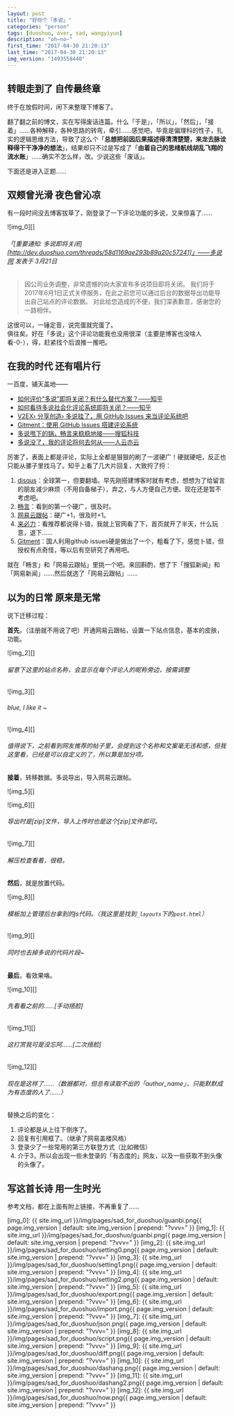 ```yaml
---
layout: post
title: "好你个「多说」"
categories: "person"
tags: [duoshuo, over, sad, wangyiyun]
description: "oh~no~"
first_time: "2017-04-30 21:20:13"
last_time: "2017-04-30 21:20:13"
img_version: "1493558440"
---
```


## 转眼走到了 自传最终章

终于在放假时间，闲下来整理下博客了。

翻了翻之前的博文，实在写得废话连篇。什么「于是」，「所以」，「然后」，「接着」……各种解释，各种思路的转弯，牵引……感觉吧，毕竟是偏理科的性子，扎实的逻辑思维方法，导致了这么个「**总想把前因后果描述得清清楚楚，来龙去脉诠释得干干净净的想法**」，结果却只不过是写成了「**由着自己的思绪航线胡乱飞翔的流水账**」……确实不怎么样，改。少说这些「废话」。

下面还是进入正题……

## 双颊曾光滑 夜色曾沁凉

有一段时间没去博客拔草了，刚登录了一下评论功能的多说，又来惊喜了……

![img_0][]

###### 「[重要通知: 多说即将关闭][http://dev.duoshuo.com/threads/58d1169ae293b89a20c57241]」——多说网 发表于 3月21日

>因公司业务调整，非常遗憾的向大家宣布多说项目即将关闭。 我们将于2017年6月1日正式关停服务，在此之前您可以通过后台的数据导出功能导出自己站点的评论数据。 对此给您造成的不便，我们深表歉意，感谢您的一路相伴。

这很可以，一锤定音，说完蛋就完蛋了。  
俱往矣。好在「多说」这个评论功能我也没用很深（主要是博客也没啥人看-0-），得，赶紧找个后浪推一推吧。

## 在我的时代 还有唱片行

一百度，铺天盖地——

* [如何评价“多说”即将关闭？有什么替代方案？——知乎](https://www.zhihu.com/question/57426274)
* [如何看待多说社会化评论系统即将关闭？——知乎](https://www.zhihu.com/question/57444893)
* [V2EX› 分享创造› 多说挂了，用 GitHub Issues 来当评论系统吧](https://www.v2ex.com/t/352545)
* [Gitment：使用 GitHub Issues 搭建评论系统](https://imsun.net/posts/gitment-introduction/)
* [多说甩下的锅，畅言来稳稳地接——搜狐科技](http://it.sohu.com/20170327/n484983201.shtml)
* [多说没了，我的评论将何去何从——人云亦云](http://www.renyyy.com/articles/694/)

厉害了，表面上都是评论，实际上全都是狠狠的刷了一波硬广！硬就硬吧，反正也只能从骡子里找马了。知乎上看了几大片回复，大致捋了捋：
1. [disqus](http://www.disqus.com)：全球第一，但要翻墙。早先刚搭建博客时就有考虑，想想为了给留言的朋友减少麻烦（不用自备梯子），弃之，与人方便自己方便。现在还是暂不考虑吧。
2. [畅言](http://changyan.kuaizhan.com)：看到的第一个硬广，很及时。
3. [网易云跟帖](https://gentie.163.com/index.html)：硬广+1，很及时+1。
4. [来必力](https://livere.com)：看推荐都说得卜错，我就上官网看了下，首页就开了半天，什么玩意，退下……
5. [Gitment](https://github.com/imsun/gitment)：国人利用github issues硬是做出了一个，粗看了下，感觉卜错，但授权有点奇怪，等以后有空研究了再用吧。

就在「畅言」和「网易云跟帖」里挑一个吧。来回斟酌，想了下「搜狐新闻」和「网易新闻」……然后就选了「网易云跟帖」……

## 以为的日常 原来是无常

说下迁移过程：

**首先**，（注册就不用说了吧）开通网易云跟帖，设置一下站点信息，基本的皮肤，功能。

![img_2][]

###### 留意下这里的站点名称，会显示在每个评论人的昵称旁边，按需调整

![img_3][]

###### blue, I like it ~

![img_4][]

###### 值得说下，之前看到网友推荐的帖子里，会提到这个名称和文案毫无违和感，但我这里看，已经是可以自定义的了，所以算是加分项。

**接着**，转移数据。多说导出，导入网易云跟帖。

![img_5][]

![img_6][]

###### 导出时是[zip]文件，导入上传时也是这个[zip]文件即可。

![img_7][]

###### 解压检查看看，很稳。

**然后**，就是放置代码。

![img_8][]

###### 模板加上管理后台拿到的js代码。（我这里是找到`_layouts`下的`post.html`）

![img_9][]

###### 同时也去掉多说的代码片段~

**最后**，看效果咯。

![img_10][]

###### 先看看之前的……[手动捂脸]

![img_11][]

###### 这打赏我可是没忘阿……[二次捂脸]

![img_12][]

###### 现在是这样了……（数据都对，但总有读取不出的「author_name」，只能默默成为有态度的人了……）


替换之后的变化：
1. 评论都是从上往下倒序了。
2. 回复有引用框了。（继承了网易盖楼风格）
3. 登录少了一些常用的第三方联登方式（比如微信）
4. 介于3，所以会出现一些未登录的「有态度的」网友，以及一些获取不到头像的头像了。

## 写这首长诗 用一生时光

参考文档，都在上面有附上链接，不再重复了……


[img_0]: {{ site.img_url }}/img/pages/sad_for_duoshuo/guanbi.png{{ page.img_version | default: site.img_version | prepend: "?vvv=" }}
[img_1]: {{ site.img_url }}/img/pages/sad_for_duoshuo/guanbi.png{{ page.img_version | default: site.img_version | prepend: "?vvv=" }}
[img_2]: {{ site.img_url }}/img/pages/sad_for_duoshuo/setting0.png{{ page.img_version | default: site.img_version | prepend: "?vvv=" }}
[img_3]: {{ site.img_url }}/img/pages/sad_for_duoshuo/setting1.png{{ page.img_version | default: site.img_version | prepend: "?vvv=" }}
[img_4]: {{ site.img_url }}/img/pages/sad_for_duoshuo/setting2.png{{ page.img_version | default: site.img_version | prepend: "?vvv=" }}
[img_5]: {{ site.img_url }}/img/pages/sad_for_duoshuo/export.png{{ page.img_version | default: site.img_version | prepend: "?vvv=" }}
[img_6]: {{ site.img_url }}/img/pages/sad_for_duoshuo/import.png{{ page.img_version | default: site.img_version | prepend: "?vvv=" }}
[img_7]: {{ site.img_url }}/img/pages/sad_for_duoshuo/json.png{{ page.img_version | default: site.img_version | prepend: "?vvv=" }}
[img_8]: {{ site.img_url }}/img/pages/sad_for_duoshuo/script.png{{ page.img_version | default: site.img_version | prepend: "?vvv=" }}
[img_9]: {{ site.img_url }}/img/pages/sad_for_duoshuo/diff.png{{ page.img_version | default: site.img_version | prepend: "?vvv=" }}
[img_10]: {{ site.img_url }}/img/pages/sad_for_duoshuo/dashang.png{{ page.img_version | default: site.img_version | prepend: "?vvv=" }}
[img_11]: {{ site.img_url }}/img/pages/sad_for_duoshuo/dashang2.png{{ page.img_version | default: site.img_version | prepend: "?vvv=" }}
[img_12]: {{ site.img_url }}/img/pages/sad_for_duoshuo/now.png{{ page.img_version | default: site.img_version | prepend: "?vvv=" }}
